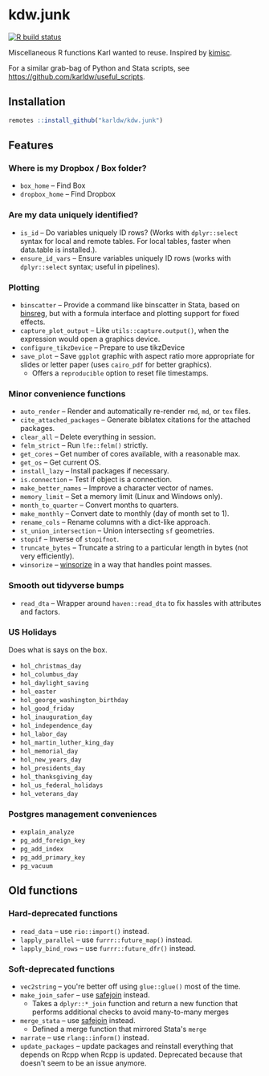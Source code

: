 # kdw.junk

<!-- badges: start -->
 [![R build status](https://github.com/karldw/kdw.junk/workflows/R-CMD-check/badge.svg)](https://github.com/karldw/kdw.junk/actions)
<!-- badges: end -->

Miscellaneous R functions Karl wanted to reuse.  Inspired by [kimisc](https://github.com/krlmlr/kimisc/).

For a similar grab-bag of Python and Stata scripts, see https://github.com/karldw/useful_scripts.

## Installation

```r
remotes ::install_github("karldw/kdw.junk")
```

## Features

### Where is my Dropbox / Box folder?
- `box_home` – Find Box
- `dropbox_home` – Find Dropbox

### Are my data uniquely identified?
- `is_id` – Do variables uniquely ID rows? (Works with `dplyr::select` syntax for local and remote tables. For local tables, faster when data.table is installed.).
- `ensure_id_vars` – Ensure variables uniquely ID rows (works with `dplyr::select` syntax; useful in pipelines).

### Plotting

- `binscatter` – Provide a command like binscatter in Stata, based on [binsreg](https://cran.r-project.org/web/packages/binsreg/index.html), but with a formula interface and plotting support for fixed effects.
- `capture_plot_output` – Like `utils::capture.output()`, when the expression would open a graphics device.
- `configure_tikzDevice` – Prepare to use tikzDevice
- `save_plot` – Save `ggplot` graphic with aspect ratio more appropriate for slides or letter paper (uses `cairo_pdf` for better graphics).
    - Offers a `reproducible` option to reset file timestamps.

### Minor convenience functions


- `auto_render` – Render and automatically re-render `rmd`, `md`, or `tex` files.
- `cite_attached_packages` – Generate biblatex citations for the attached packages.
- `clear_all` – Delete everything in session.
- `felm_strict` – Run `lfe::felm()` strictly.
- `get_cores` – Get number of cores available, with a reasonable max.
- `get_os` – Get current OS.
- `install_lazy` – Install packages if necessary.
- `is.connection` – Test if object is a connection.
- `make_better_names` – Improve a character vector of names.
- `memory_limit` – Set a memory limit (Linux and Windows only).
- `month_to_quarter` – Convert months to quarters.
- `make_monthly` – Convert date to monthly (day of month set to 1).
- `rename_cols` – Rename columns with a dict-like approach.
- `st_union_intersection` – Union intersecting `sf` geometries.
- `stopif` – Inverse of `stopifnot`.
- `truncate_bytes` – Truncate a string to a particular length in bytes (not very efficiently).
- `winsorize` – [winsorize](https://en.wikipedia.org/wiki/Winsorizing) in a way that handles point masses.


### Smooth out tidyverse bumps

- `read_dta` – Wrapper around `haven::read_dta` to fix hassles with attributes and factors.

### US Holidays

Does what is says on the box.

- `hol_christmas_day`
- `hol_columbus_day`
- `hol_daylight_saving`
- `hol_easter`
- `hol_george_washington_birthday`
- `hol_good_friday`
- `hol_inauguration_day`
- `hol_independence_day`
- `hol_labor_day`
- `hol_martin_luther_king_day`
- `hol_memorial_day`
- `hol_new_years_day`
- `hol_presidents_day`
- `hol_thanksgiving_day`
- `hol_us_federal_holidays`
- `hol_veterans_day`

### Postgres management conveniences

- `explain_analyze`
- `pg_add_foreign_key`
- `pg_add_index`
- `pg_add_primary_key`
- `pg_vacuum`

## Old functions

### Hard-deprecated functions

- `read_data` – use `rio::import()` instead.
- `lapply_parallel` – use `furrr::future_map()` instead.
- `lapply_bind_rows` – use `furrr::future_dfr()` instead.


### Soft-deprecated functions

- `vec2string` – you're better off using `glue::glue()` most of the time.
- `make_join_safer` – use [safejoin](https://github.com/moodymudskipper/safejoin) instead.
    - Takes a `dplyr::*_join` function and return a new function that performs additional checks to avoid many-to-many merges
- `merge_stata` – use [safejoin](https://github.com/moodymudskipper/safejoin) instead.
    - Defined a merge function that mirrored Stata's `merge`
- `narrate` – use `rlang::inform()` instead.
- `update_packages` – update packages and reinstall everything that depends on Rcpp when Rcpp is updated. Deprecated because that doesn't seem to be an issue anymore.
